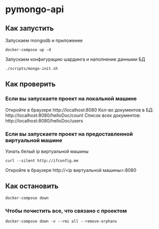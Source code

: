 # pymongo-api

## Как запустить

Запускаем mongodb и приложение

```shell
docker-compose up -d
```

Запускаем конфигурацию шардинга и наполнение данными БД

```shell
./scripts/mongo-init.sh
```

## Как проверить

### Если вы запускаете проект на локальной машине

Откройте в браузере http://localhost:8080
Кол-во документов в БД: http://localhost:8080/helloDoc/count
Список всех документов: http://localhost:8080/helloDoc/users

### Если вы запускаете проект на предоставленной виртуальной машине

Узнать белый ip виртуальной машины

```shell
curl --silent http://ifconfig.me
```

Откройте в браузере http://<ip виртуальной машины>:8080

## Как остановить

```shell
docker-compose down
```

### Чтобы почистить все, что связано с проектом

```shell
docker-compose down -v --rmi all --remove-orphans
```

